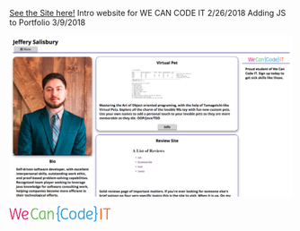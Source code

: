 [See the Site here!](http://jdsalisbury.github.io)
Intro website for WE CAN CODE IT 2/26/2018
Adding JS to Portfolio 3/9/2018


![Site](/images/screenShot.png)

![We Can Code IT Logo](/images/WCCIT.png)
